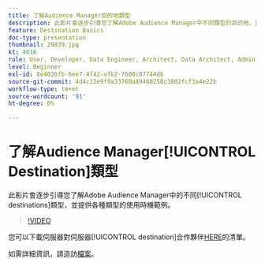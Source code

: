```yaml
---
title: 了解Audience Manager目的地類型
description: 此影片會逐步引導您了解Adobe Audience Manager中不同類型的目的地，並舉例說明每種目的地的使用時機。
feature: Destination Basics
doc-type: presentation
thumbnail: 29839.jpg
kt: 4016
role: User, Developer, Data Engineer, Architect, Data Architect, Admin, Leader
level: Beginner
exl-id: 8e4026fb-6ee7-4f42-afb2-7600c87744d6
source-git-commit: 4d4c12e9f9a33760a89460258c3802fcf3a4e22b
workflow-type: tm+mt
source-wordcount: '91'
ht-degree: 0%

---
```


# 了解Audience Manager[!UICONTROL Destination]類型

此影片會逐步引導您了解Adobe Audience Manager中的不同[!UICONTROL destinations]類型，並提供各種類型的使用時機範例。

>[!VIDEO](https://video.tv.adobe.com/v/29839/?quality=12)

您可以下載伺服器對伺服器[!UICONTROL destination]合作夥伴[HERE](https://experienceleague.adobe.com/docs/audience-manager/user-guide/overview/gdpr/assets/AAM-Partners-October2019.xlsx)的清單。

如需詳細資訊，請造訪[檔案](https://experienceleague.adobe.com/docs/audience-manager/user-guide/features/destinations/destinations.html)。
